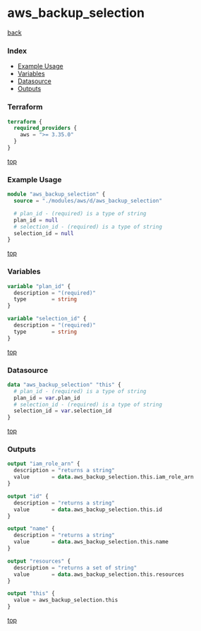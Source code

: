 # aws_backup_selection

[back](../aws.md)

### Index

- [Example Usage](#example-usage)
- [Variables](#variables)
- [Datasource](#datasource)
- [Outputs](#outputs)

### Terraform

```terraform
terraform {
  required_providers {
    aws = ">= 3.35.0"
  }
}
```

[top](#index)

### Example Usage

```terraform
module "aws_backup_selection" {
  source = "./modules/aws/d/aws_backup_selection"

  # plan_id - (required) is a type of string
  plan_id = null
  # selection_id - (required) is a type of string
  selection_id = null
}
```

[top](#index)

### Variables

```terraform
variable "plan_id" {
  description = "(required)"
  type        = string
}

variable "selection_id" {
  description = "(required)"
  type        = string
}
```

[top](#index)

### Datasource

```terraform
data "aws_backup_selection" "this" {
  # plan_id - (required) is a type of string
  plan_id = var.plan_id
  # selection_id - (required) is a type of string
  selection_id = var.selection_id
}
```

[top](#index)

### Outputs

```terraform
output "iam_role_arn" {
  description = "returns a string"
  value       = data.aws_backup_selection.this.iam_role_arn
}

output "id" {
  description = "returns a string"
  value       = data.aws_backup_selection.this.id
}

output "name" {
  description = "returns a string"
  value       = data.aws_backup_selection.this.name
}

output "resources" {
  description = "returns a set of string"
  value       = data.aws_backup_selection.this.resources
}

output "this" {
  value = aws_backup_selection.this
}
```

[top](#index)